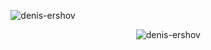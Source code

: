 <p align="center">
  <img src="https://github-readme-stats.vercel.app/api?username=denis-ershov&show_icons=true&theme=graywhite" alt="denis-ershov" />
</p>
<p align="right">
  <img src="https://komarev.com/ghpvc/?username=denis-ershov&label=Profile+views&color=0e75b6&style=flat" alt="denis-ershov" />
</p>
